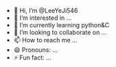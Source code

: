 - 👋 Hi, I’m @LeeYeJi546
- 👀 I’m interested in ...
- 🌱 I’m currently learning python&C
- 💞️ I’m looking to collaborate on ...
- 📫 How to reach me ...
- 😄 Pronouns: ...
- ⚡ Fun fact: ...

<!---
LeeYeJi546/LeeYeJi546 is a ✨ special ✨ repository because its `README.md` (this file) appears on your GitHub profile.
You can click the Preview link to take a look at your changes.
--->
